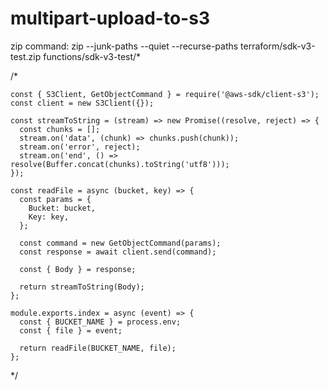 # multipart-upload-to-s3

zip command:
zip --junk-paths --quiet --recurse-paths terraform/sdk-v3-test.zip functions/sdk-v3-test/*




/*

```
const { S3Client, GetObjectCommand } = require('@aws-sdk/client-s3');
const client = new S3Client({});

const streamToString = (stream) => new Promise((resolve, reject) => {
  const chunks = [];
  stream.on('data', (chunk) => chunks.push(chunk));
  stream.on('error', reject);
  stream.on('end', () => resolve(Buffer.concat(chunks).toString('utf8')));
});

const readFile = async (bucket, key) => {
  const params = {
    Bucket: bucket,
    Key: key,
  };

  const command = new GetObjectCommand(params);
  const response = await client.send(command);

  const { Body } = response; 

  return streamToString(Body);
};

module.exports.index = async (event) => {
  const { BUCKET_NAME } = process.env;
  const { file } = event;

  return readFile(BUCKET_NAME, file);
};
```
*/
